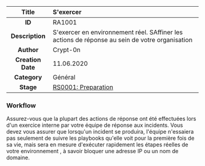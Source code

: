 | Title                       | S'exercer         |
|:---------------------------:|:--------------------|
| **ID**                      | RA1001            |
| **Description**             |S'exercer en environnement réel. SAffiner les actions de réponse au sein de votre organisation   |
| **Author**                  |Crypt-0n        |
| **Creation Date**           | 11.06.2020 |
| **Category**                | Général      |
| **Stage**                   |[RS0001: Preparation](../Response_Stages/RS0001.md)| 

### Workflow

Assurez-vous que la plupart des actions de réponse ont été effectuées lors d'un exercice interne par votre équipe de réponse aux incidents.
Vous devez vous assurer que lorsqu'un incident se produira, l'équipe n'essaiera pas seulement de suivre les playbooks qu'elle voit pour la première fois de sa vie, mais sera en mesure d'exécuter rapidement les étapes réelles de votre environnement , à savoir bloquer une adresse IP ou un nom de domaine.
